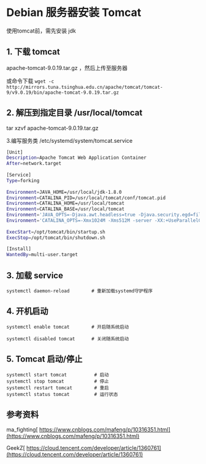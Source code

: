 # Debian 服务器安装 Tomcat

使用tomcat前，需先安装 jdk

## 1. 下载 tomcat

apache-tomcat-9.0.19.tar.gz ，然后上传至服务器

或命令下载
`wget -c http://mirrors.tuna.tsinghua.edu.cn/apache/tomcat/tomcat-9/v9.0.19/bin/apache-tomcat-9.0.19.tar.gz`

## 2. 解压到指定目录 /usr/local/tomcat

tar xzvf apache-tomcat-9.0.19.tar.gz

3.编写服务类 /etc/systemd/system/tomcat.service
```bash
[Unit]
Description=Apache Tomcat Web Application Container
After=network.target
​
[Service]
Type=forking
​
Environment=JAVA_HOME=/usr/local/jdk-1.8.0
Environment=CATALINA_PID=/usr/local/tomcat/conf/tomcat.pid
Environment=CATALINA_HOME=/usr/local/tomcat
Environment=CATALINA_BASE=/usr/local/tomcat
Environment='JAVA_OPTS=-Djava.awt.headless=true -Djava.security.egd=file:/dev/./urandom'
Environment='CATALINA_OPTS=-Xmx1024M -Xms512M -server -XX:+UseParallelGC'
​
ExecStart=/opt/tomcat/bin/startup.sh
ExecStop=/opt/tomcat/bin/shutdown.sh
​
[Install]
WantedBy=multi-user.target
```

## 3. 加载 service

`systemctl daemon-reload        # 重新加载systemd守护程序`

## 4. 开机启动

`systemctl enable tomcat        # 开启随系统启动`

`systemctl disabled tomcat      # 关闭随系统启动`

## 5. Tomcat 启动/停止

```
systemctl start tomcat          # 启动
systemctl stop tomcat           # 停止
systemctl restart tomcat        # 重启
systemctl status tomcat         # 运行状态
```




## 参考资料
ma_fighting[ https://www.cnblogs.com/mafeng/p/10316351.html](https://www.cnblogs.com/mafeng/p/10316351.html)

GeekZ[ https://cloud.tencent.com/developer/article/1360761](https://cloud.tencent.com/developer/article/1360761)